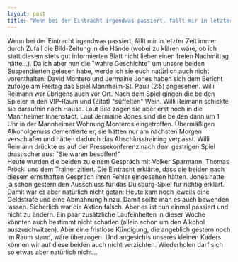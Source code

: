 ```yaml
---
layout: post
title: "Wenn bei der Eintracht irgendwas passiert, fällt mir in letzter Zeit immer durch Zufall die Bild-Zeitung in die Hände (wobei zu klären wäre, ob ich statt diesem stets gut informierten Blatt nicht lieber einen freien Nachmittag hätte...)."
---
```


Wenn bei der Eintracht irgendwas passiert, fällt mir in letzter Zeit immer durch Zufall die Bild-Zeitung in die Hände (wobei zu klären wäre, ob ich statt diesem stets gut informierten Blatt nicht lieber einen freien Nachmittag hätte...). Da ich aber nun die "wahre Geschichte" um unsere beiden Suspendierten gelesen habe, werde ich sie euch natürlich auch nicht vorenthalten: David Montero und Jermaine Jones haben sich dem Bericht zufolge am Freitag das Spiel Mannheim-St. Pauli (2:5) angesehen. Willi Reimann war übrigens auch vor Ort. Nach dem Spiel gingen die beiden Spieler in den VIP-Raum und (Zitat) "süffelten" Wein. Willi Reimann schickte sie daraufhin nach Hause. Laut Bild zogen sie aber erst noch in die Mannheimer Innenstadt. Laut Jermaine Jones sind die beiden dann um 1 Uhr in der Mannheimer Wohnung Monteros eingetroffen. Übermäßigen Alkoholgenuss dementierte er, sie hätten nur am nächsten Morgen verschlafen und hätten dadurch das Abschlusstraining verpasst. Willi Reimann drückte es auf der Pressekonferenz nach dem gestrigen Spiel drastischer aus: "Sie waren besoffen!"  
Heute wurden die beiden zu einem Gespräch mit Volker Sparmann, Thomas Pröckl und dem Trainer zitiert. Die Eintracht erklärte, dass die beiden nach diesem ernsthaften Gespräch ihren Fehler eingesehen hätten. Jones hatte ja schon gestern den Ausschluss für das Duisburg-Spiel für richtig erklärt. Damit war es aber natürlich nicht getan: Heute kam noch jeweils eine Geldstrafe und eine Abmahnung hinzu. Damit sollte man es auch bewenden lassen. Sicherlich war die Aktion falsch. Aber es ist nun einmal passiert und nicht zu ändern. Ein paar zusätzliche Laufeinheiten in dieser Woche könnten auch bestimmt nicht schaden (allein schon um den Alkohol auszuschwitzen). Aber eine fristlose Kündigung, die angeblich gestern noch im Raum stand, wäre überzogen. Und angesichts unseres kleinen Kaders können wir auf diese beiden auch nicht verzichten. Wiederholen darf sich so etwas aber natürlich nicht...
